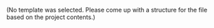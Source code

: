 (No template was selected. Please come up with a structure for the file based on the project contents.)
